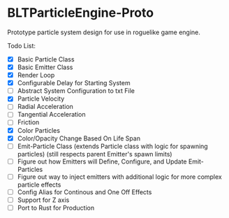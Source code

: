 # BLTParticleEngine-Proto
Prototype particle system design for use in roguelike game engine.

Todo List:
- [x] Basic Particle Class
- [x] Basic Emitter Class
- [x] Render Loop
- [x] Configurable Delay for Starting System
- [ ] Abstract System Configuration to txt File
- [x] Particle Velocity
- [ ] Radial Acceleration
- [ ] Tangential Acceleration
- [ ] Friction
- [x] Color Particles
- [x] Color/Opacity Change Based On Life Span
- [ ] Emit-Particle Class (extends Particle class with logic for spawning particles)
    (still respects parent Emitter's spawn limits)
- [ ] Figure out how Emitters will Define, Configure, and Update Emit-Particles
- [ ] Figure out way to inject emitters with additional logic for more complex particle effects
- [ ] Config Alias for Continous and One Off Effects
- [ ] Support for Z axis
- [ ] Port to Rust for Production
